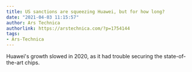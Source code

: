 ```yaml
---
title: US sanctions are squeezing Huawei, but for how long?
date: "2021-04-03 11:15:57"
author: Ars Technica
authorlink: https://arstechnica.com/?p=1754144
tags:
- Ars-Technica
---
```

Huawei's growth slowed in 2020, as it had trouble securing the state-of-the-art chips.